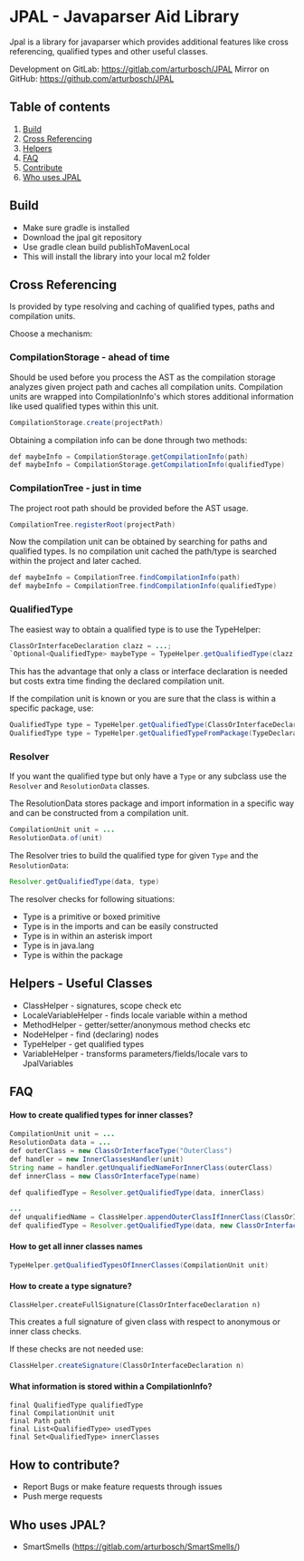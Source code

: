# JPAL - Javaparser Aid Library

Jpal is a library for javaparser which provides additional features
like cross referencing, qualified types and other useful classes.

Development on GitLab: https://gitlab.com/arturbosch/JPAL 
Mirror on GitHub: https://github.com/arturbosch/JPAL

## Table of contents
1. [Build](#build)
2. [Cross Referencing](#cross)
3. [Helpers](#helpers)
4. [FAQ](#faq)
4. [Contribute](#contribute)
4. [Who uses JPAL](#usage)

## <a name="build">Build</a>

- Make sure gradle is installed
- Download the jpal git repository
- Use gradle clean build publishToMavenLocal
- This will install the library into your local m2 folder

## <a name="cross">Cross Referencing</a>

Is provided by type resolving and caching of qualified types, paths
and compilation units.

Choose a mechanism:

### CompilationStorage - ahead of time

Should be used before you process the AST as the compilation storage
analyzes given project path and caches all compilation units.
Compilation units are wrapped into CompilationInfo's which stores 
additional information like used qualified types within this unit.

```java
CompilationStorage.create(projectPath)
```

Obtaining a compilation info can be done through two methods:

```java 
def maybeInfo = CompilationStorage.getCompilationInfo(path)
def maybeInfo = CompilationStorage.getCompilationInfo(qualifiedType)
```

### CompilationTree - just in time

The project root path should be provided before the AST usage.

```java
CompilationTree.registerRoot(projectPath)
```

Now the compilation unit can be obtained by searching for paths
and qualified types. Is no compilation unit cached the path/type is 
searched within the project and later cached.

```java 
def maybeInfo = CompilationTree.findCompilationInfo(path)
def maybeInfo = CompilationTree.findCompilationInfo(qualifiedType)
```

### QualifiedType

The easiest way to obtain a qualified type is to use the TypeHelper:

```java
ClassOrInterfaceDeclaration clazz = ...;
`Optional<QualifiedType> maybeType = TypeHelper.getQualifiedType(clazz);
```

This has the advantage that only a class or interface declaration
is needed but costs extra time finding the declared compilation unit.

If the compilation unit is known or you are sure that the class is 
within a specific package, use:

```java
QualifiedType type = TypeHelper.getQualifiedType(ClassOrInterfaceDeclaration n, CompilationUnit unit)
QualifiedType type = TypeHelper.getQualifiedTypeFromPackage(TypeDeclaration n, PackageDeclaration packageDeclaration)
```

### Resolver

If you want the qualified type but only have a `Type` or any subclass
use the `Resolver` and `ResolutionData` classes.

The ResolutionData stores package and import information in a specific way
and can be constructed from a compilation unit.

```java
CompilationUnit unit = ...
ResolutionData.of(unit)
```

The Resolver tries to build the qualified type for given `Type` and the 
`ResolutionData`:

```java
Resolver.getQualifiedType(data, type)
```

The resolver checks for following situations:

- Type is a primitive or boxed primitive
- Type is in the imports and can be easily constructed
- Type is in within an asterisk import
- Type is in java.lang
- Type is within the package

## <a name="helpers">Helpers - Useful Classes</a>

- ClassHelper - signatures, scope check etc
- LocaleVariableHelper - finds locale variable within a method
- MethodHelper - getter/setter/anonymous method checks etc
- NodeHelper - find (declaring) nodes
- TypeHelper - get qualified types
- VariableHelper - transforms parameters/fields/locale vars to JpalVariables

## <a name="faq">FAQ</a>

#### How to create qualified types for inner classes?

```java
CompilationUnit unit = ...
ResolutionData data = ...
def outerClass = new ClassOrInterfaceType("OuterClass")
def handler = new InnerClassesHandler(unit)
String name = handler.getUnqualifiedNameForInnerClass(outerClass) 
def innerClass = new ClassOrInterfaceType(name)

def qualifiedType = Resolver.getQualifiedType(data, innerClass)
```

```java 
...
def unqualifiedName = ClassHelper.appendOuterClassIfInnerClass(ClassOrInterfaceDeclaration n)
def qualifiedType = Resolver.getQualifiedType(data, new ClassOrInterfaceType(unqualifiedName))
```

#### How to get all inner classes names

```java 
TypeHelper.getQualifiedTypesOfInnerClasses(CompilationUnit unit)
```

#### How to create a type signature?

```
ClassHelper.createFullSignature(ClassOrInterfaceDeclaration n)
```
This creates a full signature of given class with respect to anonymous or inner class checks.

If these checks are not needed use:
```java 
ClassHelper.createSignature(ClassOrInterfaceDeclaration n)
```

#### What information is stored within a CompilationInfo?

```
final QualifiedType qualifiedType
final CompilationUnit unit
final Path path
final List<QualifiedType> usedTypes
final Set<QualifiedType> innerClasses
```

## <a name="contribute">How to contribute?</a>

- Report Bugs or make feature requests through issues
- Push merge requests

## <a name="usage">Who uses JPAL?</a>

- SmartSmells (https://gitlab.com/arturbosch/SmartSmells/)